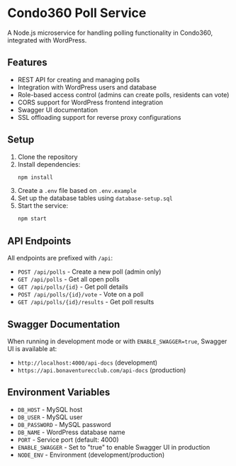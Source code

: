 # Condo360 Poll Service

A Node.js microservice for handling polling functionality in Condo360, integrated with WordPress.

## Features

- REST API for creating and managing polls
- Integration with WordPress users and database
- Role-based access control (admins can create polls, residents can vote)
- CORS support for WordPress frontend integration
- Swagger UI documentation
- SSL offloading support for reverse proxy configurations

## Setup

1. Clone the repository
2. Install dependencies:
   ```bash
   npm install
   ```
3. Create a `.env` file based on `.env.example`
4. Set up the database tables using `database-setup.sql`
5. Start the service:
   ```bash
   npm start
   ```

## API Endpoints

All endpoints are prefixed with `/api`:

- `POST /api/polls` - Create a new poll (admin only)
- `GET /api/polls` - Get all open polls
- `GET /api/polls/{id}` - Get poll details
- `POST /api/polls/{id}/vote` - Vote on a poll
- `GET /api/polls/{id}/results` - Get poll results

## Swagger Documentation

When running in development mode or with `ENABLE_SWAGGER=true`, Swagger UI is available at:
- `http://localhost:4000/api-docs` (development)
- `https://api.bonaventurecclub.com/api-docs` (production)

## Environment Variables

- `DB_HOST` - MySQL host
- `DB_USER` - MySQL user
- `DB_PASSWORD` - MySQL password
- `DB_NAME` - WordPress database name
- `PORT` - Service port (default: 4000)
- `ENABLE_SWAGGER` - Set to "true" to enable Swagger UI in production
- `NODE_ENV` - Environment (development/production)